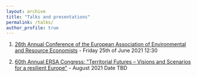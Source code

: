 ```yaml
---
layout: archive
title: "Talks and presentations"
permalink: /talks/
author_profile: true
---
```



1. [26th Annual Conference of the European Association of Environmental and Resource Economists](http://www.eaere-conferences.org/index.php?y=2021) - Friday 25th of June 2021 12:30

2. [60th Annual ERSA Congress: "Territorial Futures – Visions and Scenarios for a resilient Europe"](https://ersa.eventsair.com/60th-ersa-congress-bolzano-italy/) - August 2021 Date TBD 
